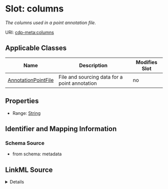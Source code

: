 # Slot: columns


_The columns used in a point annotation file._



URI: [cdp-meta:columns](metadatacolumns)



<!-- no inheritance hierarchy -->




## Applicable Classes

| Name | Description | Modifies Slot |
| --- | --- | --- |
[AnnotationPointFile](AnnotationPointFile.md) | File and sourcing data for a point annotation |  no  |







## Properties

* Range: [String](String.md)





## Identifier and Mapping Information







### Schema Source


* from schema: metadata




## LinkML Source

<details>
```yaml
name: columns
description: The columns used in a point annotation file.
from_schema: metadata
exact_mappings:
- cdp-common:annotation_source_file_columns
rank: 1000
ifabsent: string(xyz)
alias: columns
owner: AnnotationPointFile
domain_of:
- AnnotationPointFile
range: string
inlined: true
inlined_as_list: true

```
</details>
